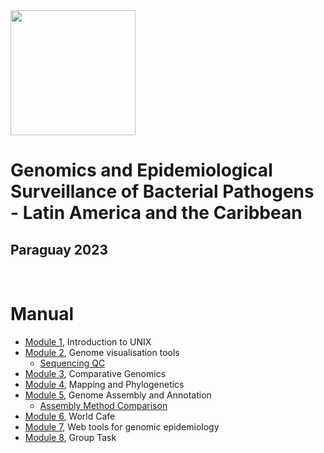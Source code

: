 <img src="https://coursesandconferences.wellcomeconnectingscience.org/wp-content/themes/wcc_courses_and_conferences/dist/assets/svg/logo.svg" width="200" height="200">

# Genomics and Epidemiological Surveillance of Bacterial Pathogens - Latin America and the Caribbean
## Paraguay 2023

<br>

# Manual

- [Module 1](https://github.com/WCSCourses/GenEpiLAC2023/blob/main/Manuals/Intro_to_Linux/Intro_to_Linux.md), Introduction to UNIX
- [Module 2](https://github.com/WCSCourses/GenEpiLAC2023/blob/main/Manuals/Genome_visualisation_tools/Genome_visualisation_tools.md), Genome visualisation tools
  - [Sequencing QC](https://github.com/WCSCourses/GenEpiLAC2023/blob/main/Manuals/Sequencing%26QC/Sequencing%26QC.md)
- [Module 3](), Comparative Genomics
- [Module 4](https://github.com/WCSCourses/GenEpiLAC2023/blob/main/Manuals/Mapping_and_Phylogenetics/Mapping%2BPhylo.md), Mapping and Phylogenetics
- [Module 5](), Genome Assembly and Annotation
  - [Assembly Method Comparison](https://github.com/WCSCourses/GenEpiLAC2023/blob/main/Manuals/Assembly_method_comparison/Assembly_method_comparison.md) 
- [Module 6](), World Cafe
- [Module 7](), Web tools for genomic epidemiology
- [Module 8](https://github.com/WCSCourses/GenEpiLAC2023/commit/d4d96c75b579e5f5a90312b15e09609a0db25a5b), Group Task

